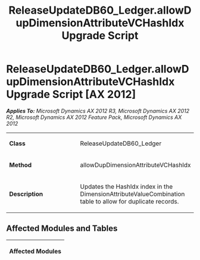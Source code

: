 ﻿---
title: ReleaseUpdateDB60_Ledger.allowDupDimensionAttributeVCHashIdx Upgrade Script
TOCTitle: ReleaseUpdateDB60_Ledger.allowDupDimensionAttributeVCHashIdx Upgrade Script
ms:assetid: 4e817a2a-42b5-bb55-5469-49d20064fe6a
ms:mtpsurl: https://msdn.microsoft.com/en-us/library/JJ685466(v=AX.60)
ms:contentKeyID: 49708170
ms.date: 05/18/2015
mtps_version: v=AX.60
---

# ReleaseUpdateDB60\_Ledger.allowDupDimensionAttributeVCHashIdx Upgrade Script [AX 2012]


_**Applies To:** Microsoft Dynamics AX 2012 R3, Microsoft Dynamics AX 2012 R2, Microsoft Dynamics AX 2012 Feature Pack, Microsoft Dynamics AX 2012_

<table>
<colgroup>
<col style="width: 50%" />
<col style="width: 50%" />
</colgroup>
<tbody>
<tr class="odd">
<td><p><strong>Class</strong></p></td>
<td><p>ReleaseUpdateDB60_Ledger</p></td>
</tr>
<tr class="even">
<td><p><strong>Method</strong></p></td>
<td><p>allowDupDimensionAttributeVCHashIdx</p></td>
</tr>
<tr class="odd">
<td><p><strong>Description</strong></p></td>
<td><p>Updates the HashIdx index in the DimensionAttributeValueCombination table to allow for duplicate records.</p></td>
</tr>
</tbody>
</table>


## Affected Modules and Tables

<table>
<colgroup>
<col style="width: 100%" />
</colgroup>
<thead>
<tr class="header">
<th><p>Affected Modules</p></th>
</tr>
</thead>
<tbody>
<tr class="odd">
<td><p>General ledger</p></td>
</tr>
</tbody>
</table>


<table>
<colgroup>
<col style="width: 100%" />
</colgroup>
<thead>
<tr class="header">
<th><p>Affected Tables</p></th>
</tr>
</thead>
<tbody>
<tr class="odd">
<td><p>DimensionAttributeValueCombination</p></td>
</tr>
</tbody>
</table>


## Remarks

Initially this field contains no value. So the index is set to allow duplicates before the field is updated with the value of the hash fields in the DimensionAttributeValueCombination table.

  
**Announcements:** To see known issues and recent fixes, use [Issue search](http://go.microsoft.com/fwlink/?linkid=389258) in [Microsoft Dynamics Lifecycle Services](http://go.microsoft.com/fwlink/?linkid=306505) (LCS).

